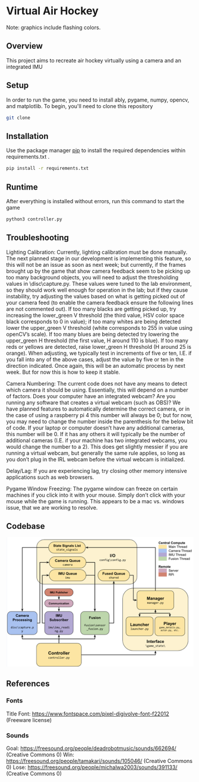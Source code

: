 # Virtual Air Hockey
Note: graphics include flashing colors.
## Overview
This project aims to recreate air hockey virtually using a camera and an integrated IMU
## Setup
In order to run the game, you need to install ably, pygame, numpy, opencv, and matplotlib.
To begin, you'll need to clone this repository 
```bash
git clone
```
## Installation

Use the package manager [pip](https://pip.pypa.io/en/stable/) to install the required dependencies within requirements.txt .

```bash
pip install -r requirements.txt
```

## Runtime ##
After everything is installed without errors, run this command to start the game
```bash
python3 controller.py 
```
## Troubleshooting ##
Lighting Calibration: Currently, lighting calibration must be done manually. The next planned stage in our development is implementing this feature, so this will not be an issue as soon as next week; but currently, if the frames brought up by the game that show camera feedback seem to be picking up too many background objects, you will need to adjust the thresholding values in \disc\capture.py. These values were tuned to the lab environment, so they should work well enough for operation in the lab; but if they cause instability, try adjusting the values based on what is getting picked out of your camera feed (to enable the camera feedback ensure the following lines are not commented out). If too many blacks are getting picked up, try increasing the lower_green V threshold (the third value, HSV color space black corresponds to 0 in value); if too many whites are being detected lower the upper_green V threshold (white corresponds to 255 in value using openCV’s scale). If too many blues are being detected try lowering the upper_green H threshold (the first value, H around 110 is blue). If too many reds or yellows are detected, raise lower_green H threshold (H around 25 is orange). When adjusting, we typically test in increments of five or ten, I.E. if you fall into any of the above cases, adjust the value by five or ten in the direction indicated. Once again, this will be an automatic process by next week. But for now this is how to keep it stable.


Camera Numbering: The current code does not have any means to detect which camera it should be using. Essentially, this will depend on a number of factors. Does your computer have an integrated webcam? Are you running any software that creates a virtual webcam (such as OBS)? We have planned features to automatically determine the correct camera, or in the case of using a raspberry pi 4 this number will always be 0; but for now, you may need to change the number inside the parenthesis for the below bit of code. If your laptop or computer doesn’t have any additional cameras, this number will be 0. If it has any others it will typically be the number of additional cameras (I.E. if your machine has two integrated webcams, you would change the number to a 2). This does get slightly messier if you are running a virtual webcam, but generally the same rule applies, so long as you don’t plug in the IRL webcam before the virtual webcam is initialized.

Delay/Lag: If you are experiencing lag, try closing other memory intensive applications such as web browsers. 

Pygame Window Freezing: The pygame window can freeze on certain machines if you click into it with your mouse. Simply don’t click with your mouse while the game is running. This appears to be a mac vs. windows issue, that we are working to resolve.

## Codebase
![code](https://github.com/180D-FW-2023/Team8/blob/master/assets/code_diagram.png)
## References
### Fonts
Title Font: https://www.fontspace.com/pixel-digivolve-font-f22012 (Freeware license)

### Sounds 
Goal: https://freesound.org/people/deadrobotmusic/sounds/662694/ (Creative Commons 0)
Win: https://freesound.org/people/tamakari/sounds/105046/ (Creative Commons 0)
Lose: https://freesound.org/people/michalwa2003/sounds/391133/ (Creative Commons 0)
